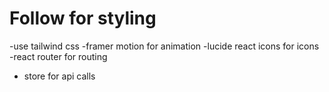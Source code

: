 # Follow for styling 

-use tailwind css
-framer motion for animation 
-lucide react icons for icons
-react router for routing
- store for api calls 